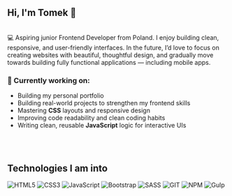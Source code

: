 ## Hi, I'm Tomek 👋
<br>
💻 Aspiring junior Frontend Developer from Poland. I enjoy building clean, responsive, and user-friendly interfaces. In the future, I’d love to focus on creating websites with beautiful, thoughtful design, and gradually move towards building fully functional applications — including mobile apps.
<br>

### 🌱 Currently working on:
- Building my personal portfolio
- Building real-world projects to strengthen my frontend skills
- Mastering **CSS** layouts and responsive design
- Improving code readability and clean coding habits
- Writing clean, reusable **JavaScript** logic for interactive UIs
<br>
<br>

## Technologies I am into
![HTML5](https://img.shields.io/badge/html5-%23E34F26?style=for-the-badge&logo=html5&logoColor=white
)
![CSS3](https://img.shields.io/badge/css-%23663399?style=for-the-badge&logo=css&logoColor=white
)
![JavaScript](https://img.shields.io/badge/javascript-%23F7DF1E?style=for-the-badge&logo=javascript&logoColor=black
)
![Bootstrap](https://img.shields.io/badge/bootstrap-%237952B3?style=for-the-badge&logo=bootstrap&logoColor=white
)
![SASS](https://img.shields.io/badge/sass-%23CC6699?style=for-the-badge&logo=sass&logoColor=white
)
![GIT](https://img.shields.io/badge/git-%23F05032?style=for-the-badge&logo=git&logoColor=white
)
![NPM](https://img.shields.io/badge/npm-%23CB3837?style=for-the-badge&logo=npm&logoColor=white
)
![Gulp](https://img.shields.io/badge/gulp-%23CF4647?style=for-the-badge&logo=gulp&logoColor=white
)

